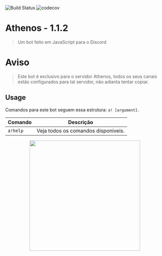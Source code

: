 ![Build Status](https://travis-ci.org/Snuffinho/athenos708119159.svg?branch=develop)
![codecov](https://codecov.io/gh/Snuffinho/athenos708119159/branch/develop/graph/badge.svg)

# Athenos - 1.1.2
> Um bot feito em JavaScript para o Discord

# Aviso

> Este bot é exclusivo para o servidor Athenos, todos os seus canais estão configurados para tal servidor, não adianta tentar copiar.


## Usage


Comandos para este bot seguem essa estrutura: `a! [argument]`.

| Comando | Descrição
|---------|-------------|
| `a!help` | Veja todos os comandos disponiveis. |

<p align="center">
  <img src="https://i.imgur.com/4JaNmFp.png" width="350"/>
</p>
